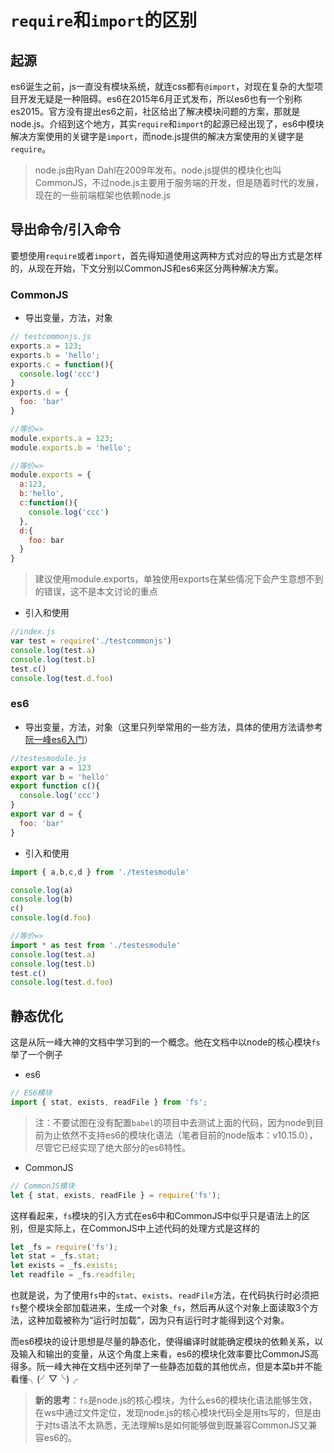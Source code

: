 # `require`和`import`的区别

## 起源

es6诞生之前，js一直没有模块系统，就连css都有`@import`，对现在复杂的大型项目开发无疑是一种阻碍。es6在2015年6月正式发布，所以es6也有一个别称es2015。官方没有提出es6之前，社区给出了解决模块问题的方案，那就是node.js。介绍到这个地方，其实`require`和`import`的起源已经出现了，es6中模块解决方案使用的关键字是`import`，而node.js提供的解决方案使用的关键字是`require`。

> node.js由Ryan Dahl在2009年发布。node.js提供的模块化也叫CommonJS，不过node.js主要用于服务端的开发，但是随着时代的发展，现在的一些前端框架也依赖node.js

## 导出命令/引入命令

要想使用`require`或者`import`，首先得知道使用这两种方式对应的导出方式是怎样的，从现在开始，下文分别以CommonJS和es6来区分两种解决方案。

### CommonJS

- 导出变量，方法，对象

```js
// testcommonjs.js
exports.a = 123;
exports.b = 'hello';
exports.c = function(){
  console.log('ccc')
}
exports.d = {
  foo: 'bar'
}

//等价=> 
module.exports.a = 123;
module.exports.b = 'hello';

//等价=> 
module.exports = {
  a:123,
  b:'hello',
  c:function(){
    console.log('ccc')
  },
  d:{
    foo: bar
  }
}
```

> 建议使用module.exports，单独使用exports在某些情况下会产生意想不到的错误，这不是本文讨论的重点

- 引入和使用

```js
//index.js
var test = require('./testcommonjs')
console.log(test.a)
console.log(test.b)
test.c()
console.log(test.d.foo)
```

### es6

- 导出变量，方法，对象（这里只列举常用的一些方法，具体的使用方法请参考[阮一峰es6入门](http://es6.ruanyifeng.com/#docs/module)）

```js
//testesmodule.js
export var a = 123
export var b = 'hello'
export function c(){
  console.log('ccc')
}
export var d = {
  foo: 'bar'
}
```

- 引入和使用

```js
import { a,b,c,d } from './testesmodule'

console.log(a)
console.log(b)
c()
console.log(d.foo)

//等价=> 
import * as test from './testesmodule'
console.log(test.a)
console.log(test.b)
test.c()
console.log(test.d.foo)
```

## 静态优化

这是从阮一峰大神的文档中学习到的一个概念。他在文档中以node的核心模块`fs`举了一个例子

- es6

```js
// ES6模块
import { stat, exists, readFile } from 'fs';
```

> 注：不要试图在没有配置`babel`的项目中去测试上面的代码，因为node到目前为止依然不支持es6的模块化语法（笔者目前的node版本：v10.15.0），尽管它已经实现了绝大部分的es6特性。

- CommonJS

```js
// CommonJS模块
let { stat, exists, readFile } = require('fs');
```

这样看起来，`fs`模块的引入方式在es6中和CommonJS中似乎只是语法上的区别，但是实际上，在CommonJS中上述代码的处理方式是这样的

```js
let _fs = require('fs');
let stat = _fs.stat;
let exists = _fs.exists;
let readfile = _fs.readfile;
```

也就是说，为了使用`fs`中的`stat`、`exists`、`readFile`方法，在代码执行时必须把`fs`整个模块全部加载进来，生成一个对象`_fs`，然后再从这个对象上面读取3个方法，这种加载被称为“运行时加载”，因为只有运行时才能得到这个对象。

而es6模块的设计思想是尽量的静态化，使得编译时就能确定模块的依赖关系，以及输入和输出的变量，从这个角度上来看，es6的模块化效率要比CommonJS高得多。阮一峰大神在文档中还列举了一些静态加载的其他优点，但是本菜b并不能看懂╮(╯▽╰)╭

> **新的思考**：`fs`是node.js的核心模块，为什么es6的模块化语法能够生效，在ws中通过文件定位，发现node.js的核心模块代码全是用ts写的，但是由于对ts语法不太熟悉，无法理解ts是如何能够做到既兼容CommonJS又兼容es6的。
